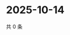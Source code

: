 # 2025-10-14

共 0 条

<!-- BEGIN ZHIHUQUESTIONS -->
<!-- 最后更新时间 Tue Oct 14 2025 07:10:03 GMT+0800 (China Standard Time) -->

<!-- END ZHIHUQUESTIONS -->
